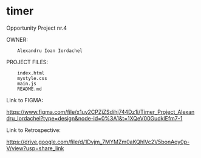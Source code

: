 # timer
Opportunity Project nr.4

OWNER: 

        Alexandru Ioan Iordachel

PROJECT FILES:

        index.html
        mystyle.css
        main.js
        README.md


Link to FIGMA: 

https://www.figma.com/file/x1uv2CPZjZSdihj744Dz1i/Timer_Project_Alexandru_Iordachel?type=design&node-id=0%3A1&t=1XQeV00GudklEfm7-1


Link to Retrospective:

https://drive.google.com/file/d/1Dvjm_7MYMZm0aKQhlVc2V5bonAoy0p-V/view?usp=share_link


